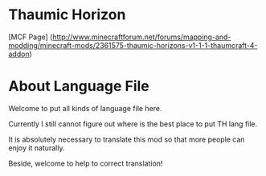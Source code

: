 # Thaumic Horizon
[MCF Page] (http://www.minecraftforum.net/forums/mapping-and-modding/minecraft-mods/2361575-thaumic-horizons-v1-1-1-thaumcraft-4-addon)

# About Language File
Welcome to put all kinds of language file here. 

Currently I still cannot figure out where is the best place to put TH lang file.

It is absolutely necessary to translate this mod so that more people can enjoy it naturally.

Beside, welcome to help to correct translation!
